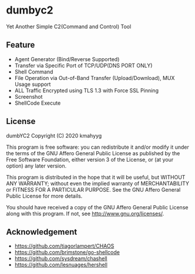 # dumbyc2

Yet Another Simple C2(Command and Control) Tool

## Feature

- Agent Generator (Bind/Reverse Supported)
- Transfer via Specific Port of TCP/UDP(DNS PORT ONLY)
- Shell Command
- File Operation via Out-of-Band Transfer (Upload/Download), MUX Usage support
- ALL Traffic Encrypted using TLS 1.3 with Force SSL Pinning
- Screenshot
- ShellCode Execute

## License

 dumbYC2
 Copyright (C) 2020  kmahyyg
 
 This program is free software: you can redistribute it and/or modify
 it under the terms of the GNU Affero General Public License as published by
 the Free Software Foundation, either version 3 of the License, or
 (at your option) any later version.
 
 This program is distributed in the hope that it will be useful,
 but WITHOUT ANY WARRANTY; without even the implied warranty of
 MERCHANTABILITY or FITNESS FOR A PARTICULAR PURPOSE.  See the
 GNU Affero General Public License for more details.
 
 You should have received a copy of the GNU Affero General Public License
 along with this program.  If not, see <http://www.gnu.org/licenses/>.

## Acknowledgement

- https://github.com/tiagorlampert/CHAOS
- https://github.com/brimstone/go-shellcode
- https://github.com/sysdream/chashell
- https://github.com/lesnuages/hershell
